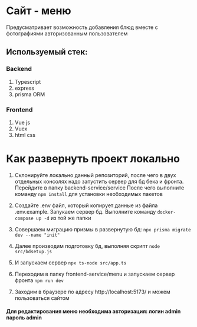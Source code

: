 # Сайт - меню
Предусматривает возможность добавления блюд вместе с фотографиями авторизованным пользователем
## Используемый стек: 
### Backend 
1. Typescript
2. express
3. prisma ORM
### Frontend
1. Vue js
2. Vuex   
3. html css
# Как развернуть проект локально
1. Склонируйте локально данный репозиторий, после чего в двух отдельных консолях надо запустить сервер для бд бека и фронта. Перейдите в папку backend-service/service После чего выполните команду ``` npm install ``` для установки необходимых пакетов
2. Создайте .env файл, который копирует данные из файла .env.example. Запукаем сервер бд. Выполните команду ``` docker-compose up -d ``` из той же папки
3. Совершаем миграцию призмы в развернутую бд: ``` npx prisma migrate dev --name "init" ```
4. Далее производим подготовку бд, выполняя скрипт ``` node src/bdsetup.js ```
5. И запускаем сервер ``` npx ts-node src/app.ts ```

6. Переходим в папку frontend-service/menu и запускаем сервер фронта ``` npm run dev ```
7. Заходим в браузере по адресу http://localhost:5173/ и можем пользоваться сайтом

#### Для редактирования меню необходима авторизация: логин admin пароль admin
